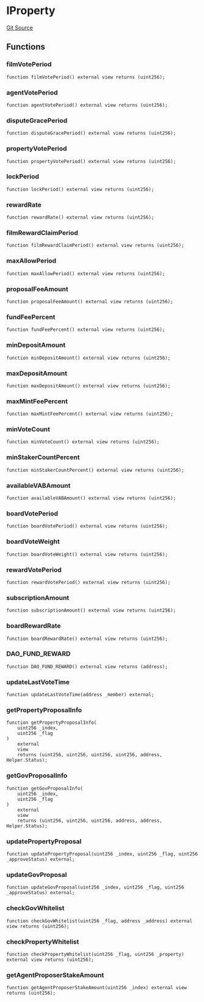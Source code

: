 # IProperty
[Git Source](https://github.com/Mill1995/VABDAO/blob/9050477259e61daa6bf97d9f648c5d24a5f80da7/contracts/interfaces/IProperty.sol)


## Functions
### filmVotePeriod


```solidity
function filmVotePeriod() external view returns (uint256);
```

### agentVotePeriod


```solidity
function agentVotePeriod() external view returns (uint256);
```

### disputeGracePeriod


```solidity
function disputeGracePeriod() external view returns (uint256);
```

### propertyVotePeriod


```solidity
function propertyVotePeriod() external view returns (uint256);
```

### lockPeriod


```solidity
function lockPeriod() external view returns (uint256);
```

### rewardRate


```solidity
function rewardRate() external view returns (uint256);
```

### filmRewardClaimPeriod


```solidity
function filmRewardClaimPeriod() external view returns (uint256);
```

### maxAllowPeriod


```solidity
function maxAllowPeriod() external view returns (uint256);
```

### proposalFeeAmount


```solidity
function proposalFeeAmount() external view returns (uint256);
```

### fundFeePercent


```solidity
function fundFeePercent() external view returns (uint256);
```

### minDepositAmount


```solidity
function minDepositAmount() external view returns (uint256);
```

### maxDepositAmount


```solidity
function maxDepositAmount() external view returns (uint256);
```

### maxMintFeePercent


```solidity
function maxMintFeePercent() external view returns (uint256);
```

### minVoteCount


```solidity
function minVoteCount() external view returns (uint256);
```

### minStakerCountPercent


```solidity
function minStakerCountPercent() external view returns (uint256);
```

### availableVABAmount


```solidity
function availableVABAmount() external view returns (uint256);
```

### boardVotePeriod


```solidity
function boardVotePeriod() external view returns (uint256);
```

### boardVoteWeight


```solidity
function boardVoteWeight() external view returns (uint256);
```

### rewardVotePeriod


```solidity
function rewardVotePeriod() external view returns (uint256);
```

### subscriptionAmount


```solidity
function subscriptionAmount() external view returns (uint256);
```

### boardRewardRate


```solidity
function boardRewardRate() external view returns (uint256);
```

### DAO_FUND_REWARD


```solidity
function DAO_FUND_REWARD() external view returns (address);
```

### updateLastVoteTime


```solidity
function updateLastVoteTime(address _member) external;
```

### getPropertyProposalInfo


```solidity
function getPropertyProposalInfo(
    uint256 _index,
    uint256 _flag
)
    external
    view
    returns (uint256, uint256, uint256, uint256, address, Helper.Status);
```

### getGovProposalInfo


```solidity
function getGovProposalInfo(
    uint256 _index,
    uint256 _flag
)
    external
    view
    returns (uint256, uint256, uint256, address, address, Helper.Status);
```

### updatePropertyProposal


```solidity
function updatePropertyProposal(uint256 _index, uint256 _flag, uint256 _approveStatus) external;
```

### updateGovProposal


```solidity
function updateGovProposal(uint256 _index, uint256 _flag, uint256 _approveStatus) external;
```

### checkGovWhitelist


```solidity
function checkGovWhitelist(uint256 _flag, address _address) external view returns (uint256);
```

### checkPropertyWhitelist


```solidity
function checkPropertyWhitelist(uint256 _flag, uint256 _property) external view returns (uint256);
```

### getAgentProposerStakeAmount


```solidity
function getAgentProposerStakeAmount(uint256 _index) external view returns (uint256);
```

